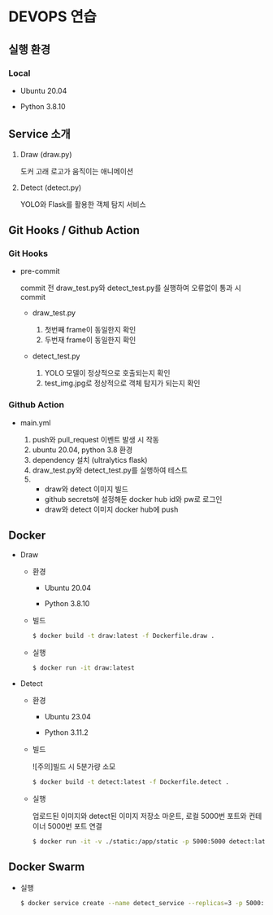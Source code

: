 # DEVOPS 연습

## 실행 환경

### Local
- Ubuntu 20.04

- Python 3.8.10

## Service 소개
1. Draw (draw.py)

    도커 고래 로고가 움직이는 애니메이션

2. Detect (detect.py)

    YOLO와 Flask를 활용한 객체 탐지 서비스

## Git Hooks / Github Action

### Git Hooks
- pre-commit
    
    commit 전 draw_test.py와 detect_test.py를 실행하여 오류없이 통과 시 commit

    - draw_test.py

        1. 첫번째 frame이 동일한지 확인
        2. 두번재 frame이 동일한지 확인

    - detect_test.py

        1. YOLO 모델이 정상적으로 호출되는지 확인
        2. test_img.jpg로 정상적으로 객체 탐지가 되는지 확인
        

### Github Action

- main.yml

    1. push와 pull_request 이벤트 발생 시 작동
    2. ubuntu 20.04, python 3.8 환경
    3. dependency 설치 (ultralytics flask)
    4. draw_test.py와 detect_test.py를 실행하여 테스트
    5. 
        - draw와 detect 이미지 빌드
        - github secrets에 설정해둔 docker hub id와 pw로 로그인
        - draw와 detect 이미지 docker hub에 push

## Docker

- Draw
    - 환경
        - Ubuntu 20.04

        - Python 3.8.10

    - 빌드
        ```bash
        $ docker build -t draw:latest -f Dockerfile.draw .
        ```

    - 실행
        ```bash
        $ docker run -it draw:latest
        ```

- Detect
    - 환경
        - Ubuntu 23.04

        - Python 3.11.2
    - 빌드

        ![주의]빌드 시 5분가량 소모
        ```bash
        $ docker build -t detect:latest -f Dockerfile.detect .
        ```

    - 실행

        업로드된 이미지와 detect된 이미지 저장소 마운트, 로컬 5000번 포트와 컨테이너 5000번 포트 연결
        ```bash
        $ docker run -it -v ./static:/app/static -p 5000:5000 detect:latest
        ```

 ## Docker Swarm

- 실행
    ```bash
    $ docker service create --name detect_service --replicas=3 -p 5000:5000 --mount type=bind,source=./static,target=/app/static -t -d detect:latest
    ```

